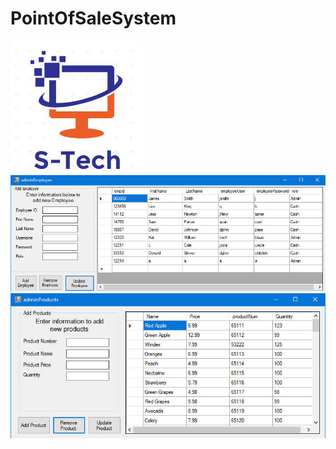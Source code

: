 # PointOfSaleSystem

![Screenshot](logo.jpg)
![Screenshot](addEmpScreenShot.jpg)
![Screenshot](addProductScreenShots.jpg)
